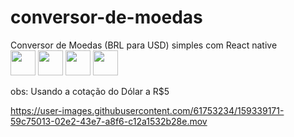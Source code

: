 # conversor-de-moedas

Conversor de Moedas (BRL para USD) simples com React native <br>
<img src="https://cdn.jsdelivr.net/gh/devicons/devicon/icons/react/react-original.svg" width="40" height="40"/> 
<img src="https://cdn.jsdelivr.net/gh/devicons/devicon/icons/javascript/javascript-original.svg" width="40" height="40" />
<img src="https://cdn.jsdelivr.net/gh/devicons/devicon/icons/android/android-original.svg" width="40" height="40" />
<img src="https://cdn.jsdelivr.net/gh/devicons/devicon/icons/apple/apple-original.svg"  width="40" height="40"/> <br>

obs: Usando a cotação do Dólar a R$5




https://user-images.githubusercontent.com/61753234/159339171-59c75013-02e2-43e7-a8f6-c12a1532b28e.mov



